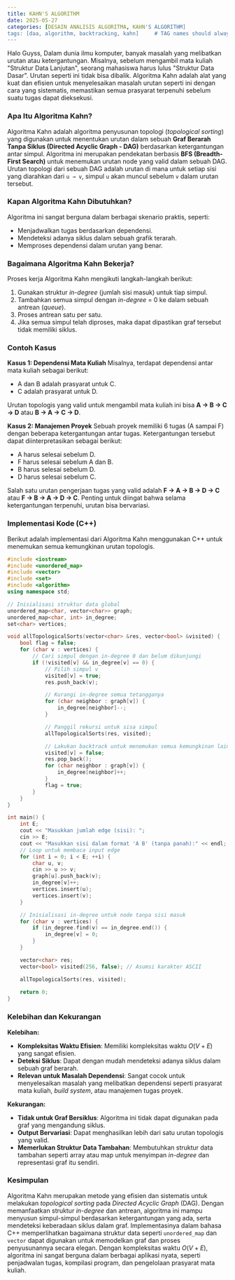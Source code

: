 ```yaml
---
title: KAHN'S ALGORITHM
date: 2025-05-27
categories: [DESAIN ANALISIS ALGORITMA, KAHN'S ALGORITHM]
tags: [daa, algorithm, backtracking, kahn]     # TAG names should always be lowercase
---
```


Halo Guyss, Dalam dunia ilmu komputer, banyak masalah yang melibatkan urutan atau ketergantungan. Misalnya, sebelum mengambil mata kuliah "Struktur Data Lanjutan", seorang mahasiswa harus lulus "Struktur Data Dasar". Urutan seperti ini tidak bisa dibalik. Algoritma Kahn adalah alat yang kuat dan efisien untuk menyelesaikan masalah urutan seperti ini dengan cara yang sistematis, memastikan semua prasyarat terpenuhi sebelum suatu tugas dapat dieksekusi.

### Apa Itu Algoritma Kahn?

Algoritma Kahn adalah algoritma penyusunan topologi (*topological sorting*) yang digunakan untuk menentukan urutan dalam sebuah **Graf Berarah Tanpa Siklus (Directed Acyclic Graph - DAG)** berdasarkan ketergantungan antar simpul. Algoritma ini merupakan pendekatan berbasis **BFS (Breadth-First Search)** untuk menemukan urutan node yang valid dalam sebuah DAG. Urutan topologi dari sebuah DAG adalah urutan di mana untuk setiap sisi yang diarahkan dari `u → v`, simpul `u` akan muncul sebelum `v` dalam urutan tersebut.

### Kapan Algoritma Kahn Dibutuhkan?

Algoritma ini sangat berguna dalam berbagai skenario praktis, seperti:
* Menjadwalkan tugas berdasarkan dependensi.
* Mendeteksi adanya siklus dalam sebuah grafik terarah.
* Memproses dependensi dalam urutan yang benar.

### Bagaimana Algoritma Kahn Bekerja?

Proses kerja Algoritma Kahn mengikuti langkah-langkah berikut:
1.  Gunakan struktur *in-degree* (jumlah sisi masuk) untuk tiap simpul.
2.  Tambahkan semua simpul dengan *in-degree* = 0 ke dalam sebuah antrean (*queue*).
3.  Proses antrean satu per satu.
4.  Jika semua simpul telah diproses, maka dapat dipastikan graf tersebut tidak memiliki siklus.

### Contoh Kasus

**Kasus 1: Dependensi Mata Kuliah**
Misalnya, terdapat dependensi antar mata kuliah sebagai berikut:
* A dan B adalah prasyarat untuk C.
* C adalah prasyarat untuk D.

Urutan topologis yang valid untuk mengambil mata kuliah ini bisa **A → B → C → D** atau **B → A → C → D**.

**Kasus 2: Manajemen Proyek**
Sebuah proyek memiliki 6 tugas (A sampai F) dengan beberapa ketergantungan antar tugas. Ketergantungan tersebut dapat diinterpretasikan sebagai berikut:
* A harus selesai sebelum D.
* F harus selesai sebelum A dan B.
* B harus selesai sebelum D.
* D harus selesai sebelum C.

Salah satu urutan pengerjaan tugas yang valid adalah **F → A → B → D → C** atau **F → B → A → D → C**. Penting untuk diingat bahwa selama ketergantungan terpenuhi, urutan bisa bervariasi.

### Implementasi Kode (C++)

Berikut adalah implementasi dari Algoritma Kahn menggunakan C++ untuk menemukan semua kemungkinan urutan topologis.

```cpp
#include <iostream>
#include <unordered_map>
#include <vector>
#include <set>
#include <algorithm>
using namespace std;

// Inisialisasi struktur data global
unordered_map<char, vector<char>> graph;
unordered_map<char, int> in_degree;
set<char> vertices;

void allTopologicalSorts(vector<char> &res, vector<bool> &visited) {
    bool flag = false;
    for (char v : vertices) {
        // Cari simpul dengan in-degree 0 dan belum dikunjungi
        if (!visited[v] && in_degree[v] == 0) {
            // Pilih simpul v
            visited[v] = true;
            res.push_back(v);

            // Kurangi in-degree semua tetangganya
            for (char neighbor : graph[v]) {
                in_degree[neighbor]--;
            }

            // Panggil rekursi untuk sisa simpul
            allTopologicalSorts(res, visited);

            // Lakukan backtrack untuk menemukan semua kemungkinan lain
            visited[v] = false;
            res.pop_back();
            for (char neighbor : graph[v]) {
                in_degree[neighbor]++;
            }
            flag = true;
        }
    }
}

int main() {
    int E;
    cout << "Masukkan jumlah edge (sisi): ";
    cin >> E;
    cout << "Masukkan sisi dalam format 'A B' (tanpa panah):" << endl;
    // Loop untuk membaca input edge
    for (int i = 0; i < E; ++i) {
        char u, v;
        cin >> u >> v;
        graph[u].push_back(v);
        in_degree[v]++;
        vertices.insert(u);
        vertices.insert(v);
    }

    // Inisialisasi in-degree untuk node tanpa sisi masuk
    for (char v : vertices) {
        if (in_degree.find(v) == in_degree.end()) {
            in_degree[v] = 0;
        }
    }

    vector<char> res;
    vector<bool> visited(256, false); // Asumsi karakter ASCII

    allTopologicalSorts(res, visited);
    
    return 0;
}
```

### Kelebihan dan Kekurangan

**Kelebihan:**
* **Kompleksitas Waktu Efisien**: Memiliki kompleksitas waktu $O(V+E)$ yang sangat efisien.
* **Deteksi Siklus**: Dapat dengan mudah mendeteksi adanya siklus dalam sebuah graf berarah.
* **Relevan untuk Masalah Dependensi**: Sangat cocok untuk menyelesaikan masalah yang melibatkan dependensi seperti prasyarat mata kuliah, *build system*, atau manajemen tugas proyek.

**Kekurangan:**
* **Tidak untuk Graf Bersiklus**: Algoritma ini tidak dapat digunakan pada graf yang mengandung siklus.
* **Output Bervariasi**: Dapat menghasilkan lebih dari satu urutan topologis yang valid.
* **Memerlukan Struktur Data Tambahan**: Membutuhkan struktur data tambahan seperti array atau map untuk menyimpan *in-degree* dan representasi graf itu sendiri.

### Kesimpulan

Algoritma Kahn merupakan metode yang efisien dan sistematis untuk melakukan *topological sorting* pada *Directed Acyclic Graph* (DAG). Dengan memanfaatkan struktur *in-degree* dan antrean, algoritma ini mampu menyusun simpul-simpul berdasarkan ketergantungan yang ada, serta mendeteksi keberadaan siklus dalam graf. Implementasinya dalam bahasa C++ memperlihatkan bagaimana struktur data seperti `unordered_map` dan `vector` dapat digunakan untuk memodelkan graf dan proses penyusunannya secara elegan. Dengan kompleksitas waktu $O(V+E)$, algoritma ini sangat berguna dalam berbagai aplikasi nyata, seperti penjadwalan tugas, kompilasi program, dan pengelolaan prasyarat mata kuliah.